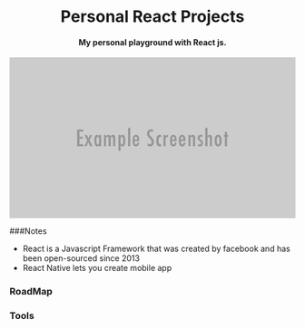 <h1 align="center">Personal React Projects</h1>

<h4 align="center">My personal playground with React js.</h4>

<img src="Assets/templateHeader.png" align="center" />


###Notes
 * React is a Javascript Framework that was created by facebook and has been open-sourced since 2013
 * React Native lets you create mobile app 



### RoadMap




### Tools



    
